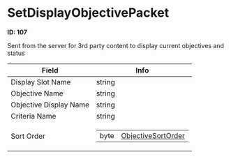 # SetDisplayObjectivePacket

__ID: 107__

Sent from the server for 3rd party content to display current objectives and status

<table><thead><tr><th>Field</th><th>Info</th></tr></thead><tbody>
<tr><td>Display Slot Name</td><td>string</td></tr>
<tr><td>Objective Name</td><td>string</td></tr>
<tr><td>Objective Display Name</td><td>string</td></tr>
<tr><td>Criteria Name</td><td>string</td></tr>
<tr><td>Sort Order</td><td><table><tbody><tr><td>byte</td><td><a href="../enums/ObjectiveSortOrder.md">ObjectiveSortOrder</a></td></tr></tbody></table></td></tr>
</tbody></table>